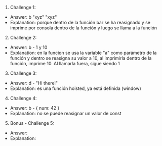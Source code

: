 1. Challenge 1:
  - Answer: b "xyz" "xyz"
  - Explanation: porque dentro de la función bar se ha reasignado y se imprime por consola dentro de la función y luego se llama a la función


2. Challenge 2:
  - Answer: b - 1 y 10
  - Explanation: en la funcion se usa la variable "a" como parámetro de la función y dentro se reasigna su valor a 10, al imprimirla dentro de la función, imprime 10. Al llamarla fuera, sigue siendo 1


3. Challenge 3:
  - Answer: d - "Hi there!"
  - Explanation: es una función hoisted, ya está definida (window)


4. Challenge 4:
  - Answer: b - { num: 42 }
  - Explanation: no se puede reasignar un valor de const


5. Bonus - Challenge 5:
  - Answer:
  - Explanation:
